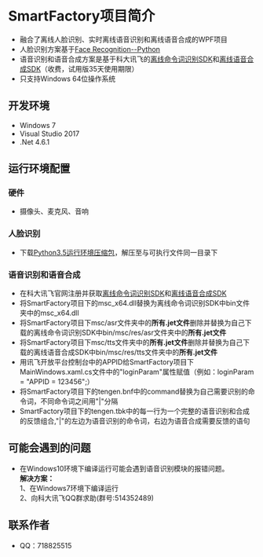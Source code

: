 # SmartFactory项目简介
* 融合了离线人脸识别、实时离线语音识别和离线语音合成的WPF项目
* 人脸识别方案基于[Face Recognition--Python](https://github.com/ageitgey/face_recognition)
* 语音识别和语音合成方案是基于科大讯飞的[离线命令词识别SDK](http://www.xfyun.cn/services/commandWord)和[离线语音合成SDK](http://www.xfyun.cn/services/offline_tts)（收费，试用版35天使用期限）
* 只支持Windows 64位操作系统

## 开发环境
* Windows 7
* Visual Studio 2017
* .Net 4.6.1
## 运行环境配置
### 硬件
* 摄像头、麦克风、音响
### 人脸识别
* 下载[Python3.5运行环境压缩包](https://pan.baidu.com/s/1MSSY8c8R1ipaKfDJJpsXpg)，解压至与可执行文件同一目录下
### 语音识别和语音合成
* 在科大讯飞官网注册并获取[离线命令词识别SDK](http://www.xfyun.cn/services/commandWord)和[离线语音合成SDK](http://www.xfyun.cn/services/offline_tts)
* 将SmartFactory项目下的msc_x64.dll替换为离线命令词识别SDK中bin文件夹中的msc_x64.dll
* 将SmartFactory项目下msc/asr文件夹中的**所有.jet文件**删除并替换为自己下载的离线命令词识别SDK中bin/msc/res/asr文件夹中的**所有.jet文件**
* 将SmartFactory项目下msc/tts文件夹中的**所有.jet文件**删除并替换为自己下载的离线语音合成SDK中bin/msc/res/tts文件夹中的**所有.jet文件**
* 用讯飞开放平台控制台中的APPID给SmartFactory项目下MainWindows.xaml.cs文件中的"loginParam"属性赋值（例如：loginParam = "APPID = 123456";）
* 将SmartFactory项目下的tengen.bnf中的command替换为自己需要识别的命令词，不同命令词之间用"|"分隔
* SmartFactory项目下的tengen.tbk中的每一行为一个完整的语音识别和合成的反馈组合,"|"的左边为语音识别的命令词，右边为语音合成需要反馈的语句

## 可能会遇到的问题
* 在Windows10环境下编译运行可能会遇到语音识别模块的报错问题。   
**解决方案：**    
1、在Windows7环境下编译运行    
2、向科大讯飞QQ群求助(群号:514352489)

## 联系作者
* QQ：718825515

